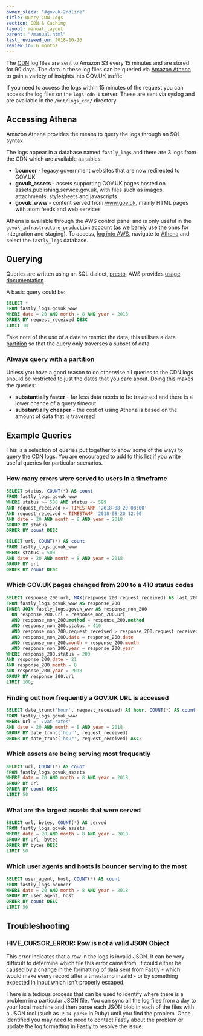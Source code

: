 ```yaml
---
owner_slack: "#govuk-2ndline"
title: Query CDN Logs
section: CDN & Caching
layout: manual_layout
parent: "/manual.html"
last_reviewed_on: 2018-10-16
review_in: 6 months
---
```


The [CDN](/manual/cdn.html) log files are sent to Amazon S3 every 15 minutes
and are stored for 90 days. The data in these log files can be queried via
[Amazon Athena][] to gain a variety of insights into GOV.UK traffic.

If you need to access the logs within 15 minutes of the request you can
access the log files on the `logs-cdn-1` server. These are sent via syslog and
are available in the `/mnt/logs_cdn/` directory.

[Amazon Athena]: https://aws.amazon.com/athena/

## Accessing Athena

Amazon Athena provides the means to query the logs through an SQL syntax.

The logs appear in a database named `fastly_logs` and there are 3 logs from
the CDN which are available as tables:

- **bouncer** - legacy government websites that are now redirected to GOV.UK
- **govuk_assets** - assets supporting GOV.UK pages hosted on
  assets.publishing.service.gov.uk, with files such as images, attachments,
  stylesheets and javascripts
- **govuk_www** - content served from www.gov.uk, mainly HTML pages with atom
  feeds and web services

Athena is available through the AWS control panel and is only useful in
the `govuk_infrastructure_production` account (as we barely use the ones for
integration and staging). To access,
[log into AWS](/manual/seeing-things-in-the-aws-console.html), navigate to
[Athena](https://eu-west-1.console.aws.amazon.com/athena) and select the
`fastly_logs` database.

## Querying

Queries are written using an SQL dialect, [presto](https://prestodb.io/),
AWS provides [usage documentation][query-language].

A basic query could be:

```sql
SELECT *
FROM fastly_logs.govuk_www
WHERE date = 20 AND month = 8 AND year = 2018
ORDER BY request_received DESC
LIMIT 10
```

Take note of the use of a date to restrict the data, this utilises a
data [partition][] so that the query only traverses a subset of data.

### Always query with a partition

Unless you have a good reason to do otherwise all queries to the CDN logs
should be restricted to just the dates that you care about. Doing this makes
the queries:

- **substantially faster** - far less data needs to be traversed and there is a
  lower chance of a query timeout
- **substantially cheaper** - the cost of using Athena is based on the amount
  of data that is traversed

[partition]: https://docs.aws.amazon.com/athena/latest/ug/partitions.html
[query-language]: https://docs.aws.amazon.com/athena/latest/ug/functions-operators-reference-section.html

## Example Queries

This is a selection of queries put together to show some of the ways to
query the CDN logs. You are encouraged to add to this list if you
write useful queries for particular scenarios.

### How many errors were served to users in a timeframe

```sql
SELECT status, COUNT(*) AS count
FROM fastly_logs.govuk_www
WHERE status >= 500 AND status <= 599
AND request_received >= TIMESTAMP '2018-08-20 08:00'
AND request_received < TIMESTAMP '2018-08-20 12:00'
AND date = 20 AND month = 8 AND year = 2018
GROUP BY status
ORDER BY count DESC
```

```sql
SELECT url, COUNT(*) AS count
FROM fastly_logs.govuk_www
WHERE status = 500
AND date = 20 AND month = 8 AND year = 2018
GROUP BY url
ORDER BY count DESC
```

### Which GOV.UK pages changed from 200 to a 410 status codes

```sql
SELECT response_200.url, MAX(response_200.request_received) AS last_200_response, MIN(response_non_200.request_received) AS first_non_200_response
FROM fastly_logs.govuk_www AS response_200
INNER JOIN fastly_logs.govuk_www AS response_non_200
  ON response_200.url = response_non_200.url
  AND response_non_200.method = response_200.method
  AND response_non_200.status = 410
  AND response_non_200.request_received > response_200.request_received
  AND response_non_200.date = response_200.date
  AND response_non_200.month = response_200.month
  AND response_non_200.year = response_200.year
WHERE response_200.status = 200
AND response_200.date = 21
AND response_200.month = 8
AND response_200.year = 2018
GROUP BY response_200.url
LIMIT 100;
```

### Finding out how frequently a GOV.UK URL is accessed

```sql
SELECT date_trunc('hour', request_received) AS hour, COUNT(*) AS count
FROM fastly_logs.govuk_www
WHERE url = '/vat-rates'
AND date = 20 AND month = 8 AND year = 2018
GROUP BY date_trunc('hour', request_received)
ORDER BY date_trunc('hour', request_received) ASC;
```

### Which assets are being serving most frequently

```sql
SELECT url, COUNT(*) AS count
FROM fastly_logs.govuk_assets
WHERE date = 20 AND month = 8 AND year = 2018
GROUP BY url
ORDER BY count DESC
LIMIT 50
```

### What are the largest assets that were served

```sql
SELECT url, bytes, COUNT(*) AS served
FROM fastly_logs.govuk_assets
WHERE date = 20 AND month = 8 AND year = 2018
GROUP BY url, bytes
ORDER BY bytes DESC
LIMIT 50
```

### Which user agents and hosts is bouncer serving to the most

```sql
SELECT user_agent, host, COUNT(*) AS count
FROM fastly_logs.bouncer
WHERE date = 20 AND month = 8 AND year = 2018
GROUP BY user_agent, host
ORDER BY count DESC
LIMIT 50
```

## Troubleshooting

### HIVE_CURSOR_ERROR: Row is not a valid JSON Object

This error indicates that a row in the logs is invalid JSON. It can be very
difficult to determine which file this error came from. It could either be
caused by a change in the formatting of data sent from Fastly - which would
make every record after a timestamp invalid -  or by something expected in
input which isn't properly escaped.

There is a tedious process that can be used to identify where there is a
problem in a particular JSON file. You can sync all the log files from a day
to your local machine and then parse each JSON blob in each of the files with a
JSON tool (such as `JSON.parse` in Ruby) until you find the problem. Once
identified you may need to need to contact Fastly about the
problem or update the log formatting in Fastly to resolve the issue.

